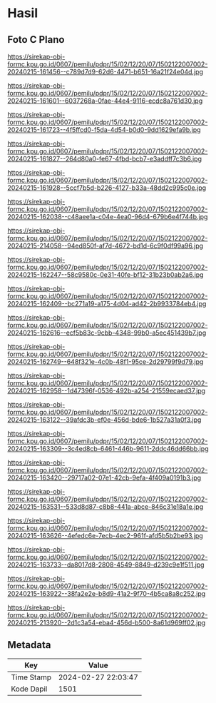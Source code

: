 # Hasil

## Foto C Plano

https://sirekap-obj-formc.kpu.go.id/0607/pemilu/pdpr/15/02/12/20/07/1502122007002-20240215-161456--c789d7d9-62d6-4471-b651-16a21f24e04d.jpg

https://sirekap-obj-formc.kpu.go.id/0607/pemilu/pdpr/15/02/12/20/07/1502122007002-20240215-161601--6037268a-0fae-44e4-9116-ecdc8a761d30.jpg

https://sirekap-obj-formc.kpu.go.id/0607/pemilu/pdpr/15/02/12/20/07/1502122007002-20240215-161723--4f5ffcd0-f5da-4d54-b0d0-9dd1629efa9b.jpg

https://sirekap-obj-formc.kpu.go.id/0607/pemilu/pdpr/15/02/12/20/07/1502122007002-20240215-161827--264d80a0-fe67-4fbd-bcb7-e3addff7c3b6.jpg

https://sirekap-obj-formc.kpu.go.id/0607/pemilu/pdpr/15/02/12/20/07/1502122007002-20240215-161928--5ccf7b5d-b226-4127-b33a-48dd2c995c0e.jpg

https://sirekap-obj-formc.kpu.go.id/0607/pemilu/pdpr/15/02/12/20/07/1502122007002-20240215-162038--c48aee1a-c04e-4ea0-96d4-679b6e4f744b.jpg

https://sirekap-obj-formc.kpu.go.id/0607/pemilu/pdpr/15/02/12/20/07/1502122007002-20240215-214058--94ed850f-af7d-4672-bd1d-6c9f0df99a96.jpg

https://sirekap-obj-formc.kpu.go.id/0607/pemilu/pdpr/15/02/12/20/07/1502122007002-20240215-162247--58c9580c-0e31-40fe-bf12-31b23b0ab2a6.jpg

https://sirekap-obj-formc.kpu.go.id/0607/pemilu/pdpr/15/02/12/20/07/1502122007002-20240215-162409--bc271a19-a175-4d04-ad42-2b9933784eb4.jpg

https://sirekap-obj-formc.kpu.go.id/0607/pemilu/pdpr/15/02/12/20/07/1502122007002-20240215-162616--ecf5b83c-9cbb-4348-99b0-a5ec451439b7.jpg

https://sirekap-obj-formc.kpu.go.id/0607/pemilu/pdpr/15/02/12/20/07/1502122007002-20240215-162749--648f321e-4c0b-48f1-95ce-2d29799f9d79.jpg

https://sirekap-obj-formc.kpu.go.id/0607/pemilu/pdpr/15/02/12/20/07/1502122007002-20240215-162958--1d47396f-0536-492b-a254-21559ecaed37.jpg

https://sirekap-obj-formc.kpu.go.id/0607/pemilu/pdpr/15/02/12/20/07/1502122007002-20240215-163122--39afdc3b-ef0e-456d-bde6-1b527a31a0f3.jpg

https://sirekap-obj-formc.kpu.go.id/0607/pemilu/pdpr/15/02/12/20/07/1502122007002-20240215-163309--3c4ed8cb-6461-446b-9611-2ddc46dd66bb.jpg

https://sirekap-obj-formc.kpu.go.id/0607/pemilu/pdpr/15/02/12/20/07/1502122007002-20240215-163420--29717a02-07e1-42cb-9efa-4f409a0191b3.jpg

https://sirekap-obj-formc.kpu.go.id/0607/pemilu/pdpr/15/02/12/20/07/1502122007002-20240215-163531--533d8d87-c8b8-441a-abce-846c31e18a1e.jpg

https://sirekap-obj-formc.kpu.go.id/0607/pemilu/pdpr/15/02/12/20/07/1502122007002-20240215-163626--4efedc6e-7ecb-4ec2-961f-afd5b5b2be93.jpg

https://sirekap-obj-formc.kpu.go.id/0607/pemilu/pdpr/15/02/12/20/07/1502122007002-20240215-163733--da8017d8-2808-4549-8849-d239c9e1f511.jpg

https://sirekap-obj-formc.kpu.go.id/0607/pemilu/pdpr/15/02/12/20/07/1502122007002-20240215-163922--38fa2e2e-b8d9-41a2-9f70-4b5ca8a8c252.jpg

https://sirekap-obj-formc.kpu.go.id/0607/pemilu/pdpr/15/02/12/20/07/1502122007002-20240215-213920--2d1c3a54-eba4-456d-b500-8a61d969ff02.jpg


## Metadata

| Key        | Value               |
| ---------- | ------------------- |
| Time Stamp | 2024-02-27 22:03:47 |
| Kode Dapil | 1501                |



